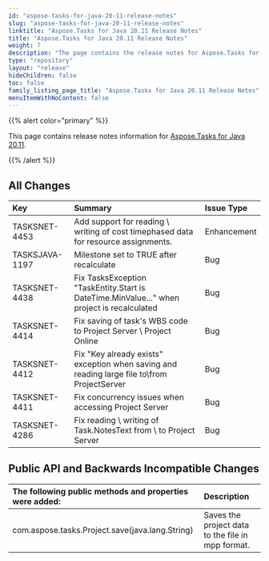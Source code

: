 ```yaml
---
id: "aspose-tasks-for-java-20-11-release-notes"
slug: "aspose-tasks-for-java-20-11-release-notes"
linktitle: "Aspose.Tasks for Java 20.11 Release Notes"
title: "Aspose.Tasks for Java 20.11 Release Notes"
weight: 7
description: "The page contains the release notes for Aspose.Tasks for Java 20.11."
type: "repository"
layout: "release"
hideChildren: false
toc: false
family_listing_page_title: "Aspose.Tasks for Java 20.11 Release Notes"
menuItemWithNoContent: false
---
```


{{% alert color="primary" %}}

This page contains release notes information for [Aspose.Tasks for Java 20.11](https://releases.aspose.com/tasks/java/new-releases/aspose.tasks-for-java-20.11/).

{{% /alert %}}

## **All Changes**
|**Key**|**Summary**|**Issue Type**|
| :- | :- | :- |
|TASKSNET-4453|Add support for reading \ writing of cost timephased data for resource assignments. | Enhancement |
|TASKSJAVA-1197|Milestone set to TRUE after recalculate | Bug |
|TASKSNET-4438|Fix TasksException "TaskEntity.Start is DateTime.MinValue..." when project is recalculated | Bug |
|TASKSNET-4414|Fix saving of task's WBS code to Project Server \ Project Online | Bug |
|TASKSNET-4412|Fix "Key already exists" exception when saving and reading large file to\from ProjectServer | Bug |
|TASKSNET-4411|Fix concurrency issues when accessing Project Server | Bug |
|TASKSNET-4286|Fix reading \ writing of Task.NotesText from \ to Project Server | Bug |

## **Public API and Backwards Incompatible Changes**

|**The following public methods and properties were added:**|**Description**|
| :- | :- |
|com.aspose.tasks.Project.save(java.lang.String)|Saves the project data to the file in mpp format.|